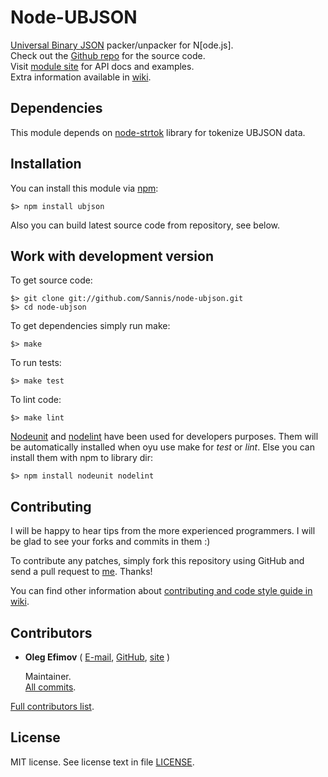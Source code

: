 Node-UBJSON
===========

[Universal Binary JSON] packer/unpacker for N[ode.js].  
Check out the [Github repo] for the source code.  
Visit [module site] for API docs and examples.  
Extra information available in [wiki].

[Universal Binary JSON]: http://ubjson.org/
[Node.js]: http://nodejs.org/
[Github repo]: https://github.com/Sannis/node-ubjson
[module site]: http://sannis.github.com/node-ubjson
[wiki]: https://github.com/Sannis/node-mysql-libmysqlclient/wiki


Dependencies
------------

This module depends on [node-strtok] library for tokenize UBJSON data.

[node-strtok]: https://github.com/pgriess/node-strtok


Installation
------------

You can install this module via [npm]:

    $> npm install ubjson

Also you can build latest source code from repository, see below.

[npm]: https://github.com/isaacs/npm


Work with development version
-----------------------------

To get source code:

    $> git clone git://github.com/Sannis/node-ubjson.git
    $> cd node-ubjson

To get dependencies simply run make:

    $> make

To run tests:

    $> make test

To lint code:

    $> make lint

[Nodeunit] and [nodelint] have been used for developers purposes.
Them will be automatically installed when oyu use make for _test_ or _lint_.
Else you can install them with npm to library dir:

    $> npm install nodeunit nodelint

[Nodeunit]: https://github.com/caolan/nodeunit
[nodelint]: https://github.com/tav/nodelint


Contributing
------------

I will be happy to hear tips from the more experienced programmers.
I will be glad to see your forks and commits in them :)

To contribute any patches, simply fork this repository using GitHub
and send a pull request to [me](https://github.com/Sannis). Thanks!

You can find other information about [contributing and code style guide in wiki](https://github.com/Sannis/node-ubjson/wiki/contributing).


Contributors
------------

* **Oleg Efimov** ( [E-mail](mailto:efimovov@gmail.com), [GitHub](https://github.com/Sannis), [site](http://sannis.ru) \)

  Maintainer.  
  [All commits](https://github.com/Sannis/node-ubjson/commits/master?author=Sannis).


[Full contributors list](https://github.com/Sannis/node-ubjson/contributors).


License
-------

MIT license. See license text in file [LICENSE](https://github.com/Sannis/node-ubjson/blob/master/LICENSE).

